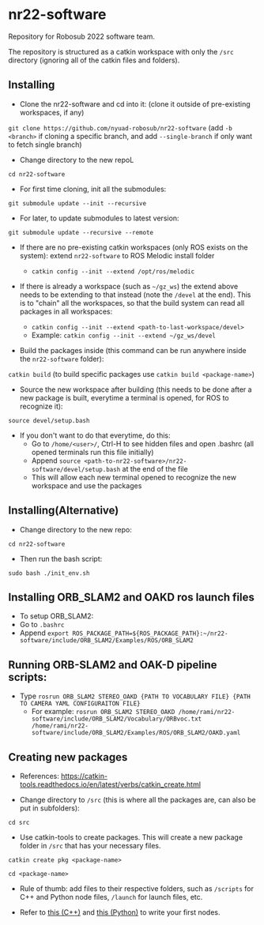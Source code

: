 # nr22-software
Repository for Robosub 2022 software team.

The repository is structured as a catkin workspace with only the `/src` directory (ignoring all of the catkin files and folders).

## Installing

- Clone the nr22-software and cd into it: (clone it outside of pre-existing workspaces, if any)

`git clone https://github.com/nyuad-robosub/nr22-software` (add `-b <branch>` if cloning a specific branch, and add `--single-branch` if only want to fetch single branch)

- Change directory to the new repoL

`cd nr22-software`

- For first time cloning, init all the submodules:

`git submodule update --init --recursive`

- For later, to update submodules to latest version:

`git submodule update --recursive --remote`

- If there are no pre-existing catkin workspaces (only ROS exists on the system): extend `nr22-software` to ROS Melodic install folder
  - `catkin config --init --extend /opt/ros/melodic`

- If there is already a workspace (such as `~/gz_ws`) the extend above needs to be extending to that instead (note the `/devel` at the end). This is to "chain" all the workspaces, so that the build system can read all packages in all workspaces:
  - `catkin config --init --extend <path-to-last-workspace/devel>`
  - Example: `catkin config --init --extend ~/gz_ws/devel`

- Build the packages inside (this command can be run anywhere inside the `nr22-software` folder):

`catkin build` (to build specific packages use `catkin build <package-name>`)

- Source the new workspace after building (this needs to be done after a new package is built, everytime a terminal is opened, for ROS to recognize it):

`source devel/setup.bash`

- If you don't want to do that everytime, do this:
  - Go to `/home/<user>/`, Ctrl-H to see hidden files and open .bashrc (all opened terminals run this file initially)
  - Append `source <path-to-nr22-software>/nr22-software/devel/setup.bash` at the end of the file
  - This will allow each new terminal opened to recognize the new workspace and use the packages

## Installing(Alternative)

- Change directory to the new repo:

`cd nr22-software`

- Then run the bash script:

`sudo bash ./init_env.sh`

## Installing ORB_SLAM2 and OAKD ros launch files

- To setup ORB_SLAM2:
 - Go to `.bashrc` 
 - Append `export ROS_PACKAGE_PATH=${ROS_PACKAGE_PATH}:~/nr22-software/include/ORB_SLAM2/Examples/ROS/ORB_SLAM2`

## Running ORB-SLAM2 and OAK-D pipeline scripts:

- Type `rosrun ORB_SLAM2 STEREO_OAKD {PATH TO VOCABULARY FILE} {PATH TO CAMERA YAML CONFIGURAITON FILE}`
  - For example: `rosrun ORB_SLAM2 STEREO_OAKD /home/rami/nr22-software/include/ORB_SLAM2/Vocabulary/ORBvoc.txt /home/rami/nr22-software/include/ORB_SLAM2/Examples/ROS/ORB_SLAM2/OAKD.yaml`

## Creating new packages

- References: https://catkin-tools.readthedocs.io/en/latest/verbs/catkin_create.html

- Change directory to `/src` (this is where all the packages are, can also be put in subfolders):

`cd src`

- Use catkin-tools to create packages. This will create a new package folder in `/src` that has your necessary files. 

`catkin create pkg <package-name>`

`cd <package-name>`

- Rule of thumb: add files to their respective folders, such as `/scripts` for C++ and Python node files, `/launch` for launch files, etc.

- Refer to [this (C++)](http://wiki.ros.org/ROS/Tutorials/WritingPublisherSubscriber%28c%2B%2B%29) and [this (Python)](http://wiki.ros.org/ROS/Tutorials/WritingPublisherSubscriber%28python%29) to write your first nodes.
